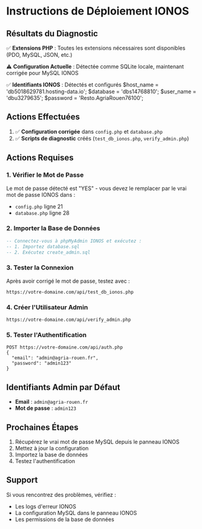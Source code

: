 # Instructions de Déploiement IONOS

## Résultats du Diagnostic

✅ **Extensions PHP** : Toutes les extensions nécessaires sont disponibles (PDO, MySQL, JSON, etc.)

⚠️ **Configuration Actuelle** : Détectée comme SQLite locale, maintenant corrigée pour MySQL IONOS

✅ **Identifiants IONOS** : Détectés et configurés
 $host_name = 'db5018629781.hosting-data.io';
  $database = 'dbs14768810';
  $user_name = 'dbu3279635';
  $password = 'Resto.AgriaRouen76100';


## Actions Effectuées

1. ✅ **Configuration corrigée** dans `config.php` et `database.php`
2. ✅ **Scripts de diagnostic** créés (`test_db_ionos.php`, `verify_admin.php`)

## Actions Requises

### 1. Vérifier le Mot de Passe
Le mot de passe détecté est "YES" - vous devez le remplacer par le vrai mot de passe IONOS dans :
- `config.php` ligne 21
- `database.php` ligne 28

### 2. Importer la Base de Données
```sql
-- Connectez-vous à phpMyAdmin IONOS et exécutez :
-- 1. Importez database.sql
-- 2. Exécutez create_admin.sql
```

### 3. Tester la Connexion
Après avoir corrigé le mot de passe, testez avec :
```
https://votre-domaine.com/api/test_db_ionos.php
```

### 4. Créer l'Utilisateur Admin
```
https://votre-domaine.com/api/verify_admin.php
```

### 5. Tester l'Authentification
```
POST https://votre-domaine.com/api/auth.php
{
  "email": "admin@agria-rouen.fr",
  "password": "admin123"
}
```

## Identifiants Admin par Défaut
- **Email** : `admin@agria-rouen.fr`
- **Mot de passe** : `admin123`

## Prochaines Étapes
1. Récupérez le vrai mot de passe MySQL depuis le panneau IONOS
2. Mettez à jour la configuration
3. Importez la base de données
4. Testez l'authentification

## Support
Si vous rencontrez des problèmes, vérifiez :
- Les logs d'erreur IONOS
- La configuration MySQL dans le panneau IONOS
- Les permissions de la base de données